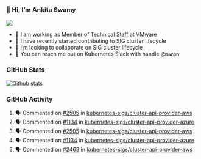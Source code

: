 ### 👋 Hi, I’m Ankita Swamy 
![](https://komarev.com/ghpvc/?username=Ankitasw&color=blue)
- 💼 I am working as Member of Technical Staff at VMware
- 👀 I have recently started contributing to SIG cluster lifecycle 
- 💞️ I’m looking to collaborate on SIG cluster lifecycle
- 💬 You can reach me out on Kubernetes Slack with handle @swan

### GitHub Stats
![Github stats](https://github-readme-stats.vercel.app/api?username=Ankitasw&count_private=true&show_icons=true&theme=radical)

### GitHub Activity 
<!--START_SECTION:activity-->
1. 🗣 Commented on [#2505](https://github.com/kubernetes-sigs/cluster-api-provider-aws/issues/2505) in [kubernetes-sigs/cluster-api-provider-aws](https://github.com/kubernetes-sigs/cluster-api-provider-aws)
2. 🗣 Commented on [#1134](https://github.com/kubernetes-sigs/cluster-api-provider-azure/issues/1134) in [kubernetes-sigs/cluster-api-provider-azure](https://github.com/kubernetes-sigs/cluster-api-provider-azure)
3. 🗣 Commented on [#2505](https://github.com/kubernetes-sigs/cluster-api-provider-aws/issues/2505) in [kubernetes-sigs/cluster-api-provider-aws](https://github.com/kubernetes-sigs/cluster-api-provider-aws)
4. 🗣 Commented on [#1134](https://github.com/kubernetes-sigs/cluster-api-provider-azure/issues/1134) in [kubernetes-sigs/cluster-api-provider-azure](https://github.com/kubernetes-sigs/cluster-api-provider-azure)
5. 🗣 Commented on [#2463](https://github.com/kubernetes-sigs/cluster-api-provider-aws/issues/2463) in [kubernetes-sigs/cluster-api-provider-aws](https://github.com/kubernetes-sigs/cluster-api-provider-aws)
<!--END_SECTION:activity-->

